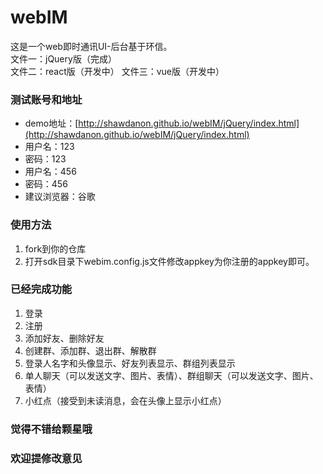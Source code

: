 # webIM
这是一个web即时通讯UI-后台基于环信。  
文件一：jQuery版（完成）  
文件二：react版（开发中）
文件三：vue版（开发中）  
 
### 测试账号和地址
* demo地址：[http://shawdanon.github.io/webIM/jQuery/index.html](http://shawdanon.github.io/webIM/jQuery/index.html)
* 用户名：123 
* 密码：123 
* 用户名：456 
* 密码：456 
* 建议浏览器：谷歌
### 使用方法
1. fork到你的仓库
2. 打开sdk目录下webim.config.js文件修改appkey为你注册的appkey即可。
### 已经完成功能
1. 登录
2. 注册
3. 添加好友、删除好友
4. 创建群、添加群、退出群、解散群
5. 登录人名字和头像显示、好友列表显示、群组列表显示
6. 单人聊天（可以发送文字、图片、表情）、群组聊天（可以发送文字、图片、表情）
7. 小红点（接受到未读消息，会在头像上显示小红点）
### 觉得不错给颗星哦
### 欢迎提修改意见